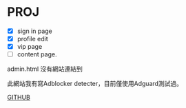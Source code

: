 ﻿# PROJ

- [x] sign in page
- [x] profile edit
- [x] vip page
- [ ] content page.

admin.html 沒有網站連結到

此網站我有寫Adblocker detecter，目前僅使用Adguard測試過。

[GITHUB](https://github.com/bloodnighttw/final-proj)